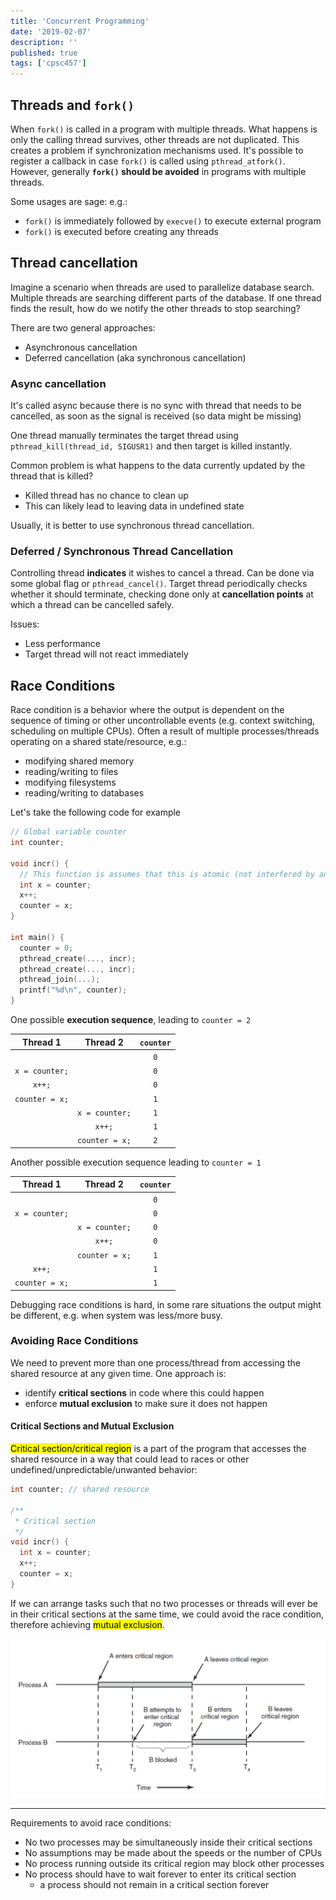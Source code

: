 ```yaml
---
title: 'Concurrent Programming'
date: '2019-02-07'
description: ''
published: true
tags: ['cpsc457']
---
```


## Threads and `fork()`

When `fork()` is called in a program with multiple threads. What happens is only the calling thread survives, other threads are not duplicated. This creates a problem if synchronization mechanisms used. It's possible to register a callback in case `fork()` is called using `pthread_atfork()`. However, generally **`fork()` should be avoided** in programs with multiple threads.

Some usages are sage: e.g.:

- `fork()` is immediately followed by `execve()` to execute external program
- `fork()` is executed before creating any threads

## Thread cancellation

Imagine a scenario when threads are used to parallelize database search. Multiple threads are searching different parts of the database. If one thread finds the result, how do we notify the other threads to stop searching?

There are two general approaches:

- Asynchronous cancellation
- Deferred cancellation (aka synchronous cancellation)

### Async cancellation

It's called async because there is no sync with thread that needs to be cancelled, as soon as the signal is received (so data might be missing)

One thread manually terminates the target thread using `pthread_kill(thread_id, SIGUSR1)` and then target is killed instantly.

Common problem is what happens to the data currently updated by the thread that is killed?

- Killed thread has no chance to clean up
- This can likely lead to leaving data in undefined state

Usually, it is better to use synchronous thread cancellation.

### Deferred / Synchronous Thread Cancellation

Controlling thread **indicates** it wishes to cancel a thread. Can be done via some global flag or `pthread_cancel()`. Target thread periodically checks whether it should terminate, checking done only at **cancellation points** at which a thread can be cancelled safely.

Issues:

- Less performance
- Target thread will not react immediately

## Race Conditions

Race condition is a behavior where the output is dependent on the sequence of timing or other uncontrollable events (e.g. context switching, scheduling on multiple CPUs). Often a result of multiple processes/threads operating on a shared state/resource, e.g.:

- modifying shared memory
- reading/writing to files
- modifying filesystems
- reading/writing to databases

Let's take the following code for example

```c
// Global variable counter
int counter;

void incr() {
  // This function is assumes that this is atomic (not interfered by anyone else)
  int x = counter;
  x++;
  counter = x;
}

int main() {
  counter = 0;
  pthread_create(..., incr);
  pthread_create(..., incr);
  pthread_join(...);
  printf("%d\n", counter);
}
```

One possible **execution sequence**, leading to `counter = 2`

|  **Thread 1**  |  **Thread 2**  | **`counter`** |
| :------------: | :------------: | :-----------: |
|                |                |      `0`      |
| `x = counter;` |                |      `0`      |
|     `x++;`     |                |      `0`      |
| `counter = x;` |                |      `1`      |
|                | `x = counter;` |      `1`      |
|                |     `x++;`     |      `1`      |
|                | `counter = x;` |      `2`      |

Another possible execution sequence leading to `counter = 1`

|  **Thread 1**  |  **Thread 2**  | **`counter`** |
| :------------: | :------------: | :-----------: |
|                |                |      `0`      |
| `x = counter;` |                |      `0`      |
|                | `x = counter;` |      `0`      |
|                |     `x++;`     |      `0`      |
|                | `counter = x;` |      `1`      |
|     `x++;`     |                |      `1`      |
| `counter = x;` |                |      `1`      |

Debugging race conditions is hard, in some rare situations the output might be different, e.g. when system was less/more busy.

### Avoiding Race Conditions

We need to prevent more than one process/thread from accessing the shared resource at any given time. One approach is:

- identify **critical sections** in code where this could happen
- enforce **mutual exclusion** to make sure it does not happen

#### Critical Sections and Mutual Exclusion

<mark>Critical section/critical region</mark> is a part of the program that accesses the shared resource in a way that could lead to races or other undefined/unpredictable/unwanted behavior:

```c
int counter; // shared resource

/**
 * Critical section
 */
void incr() {
  int x = counter;
  x++;
  counter = x;
}
```

If we can arrange tasks such that no two processes or threads will ever be in their critical sections at the same time, we could avoid the race condition, therefore achieving <mark>mutual exclusion</mark>.

![Critical Sections and Mutual Exclusion](lec8-critical-sections-mutual-exclusion.png)

---

Requirements to avoid race conditions:

- No two processes may be simultaneously inside their critical sections
- No assumptions may be made about the speeds or the number of CPUs
- No process running outside its critical region may block other processes
- No process should have to wait forever to enter its critical section
  - a process should not remain in a critical section forever
